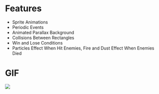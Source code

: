 # Features
- Sprite Animations
- Periodic Events
- Animated Parallax Background
- Collisions Between Rectangles
- Win and Lose Conditions
- Particles Effect When Hit Enemies, Fire and Dust Effect When Enemies Died

# GIF
![](https://media.giphy.com/media/uHtwggGuQ6cfoJ0Cu2/giphy-downsized-large.gif)
